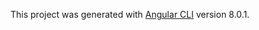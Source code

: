 
This project was generated with [Angular CLI](https://github.com/angular/angular-cli) version 8.0.1.

